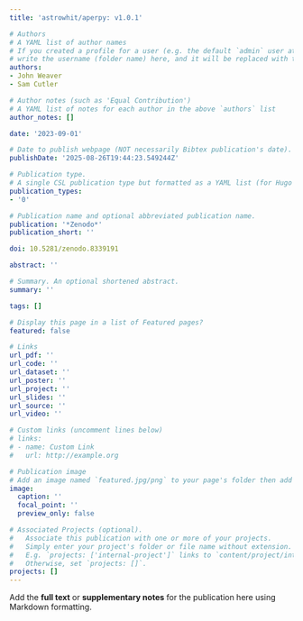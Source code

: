 ```yaml
---
title: 'astrowhit/aperpy: v1.0.1'

# Authors
# A YAML list of author names
# If you created a profile for a user (e.g. the default `admin` user at `content/authors/admin/`), 
# write the username (folder name) here, and it will be replaced with their full name and linked to their profile.
authors:
- John Weaver
- Sam Cutler

# Author notes (such as 'Equal Contribution')
# A YAML list of notes for each author in the above `authors` list
author_notes: []

date: '2023-09-01'

# Date to publish webpage (NOT necessarily Bibtex publication's date).
publishDate: '2025-08-26T19:44:23.549244Z'

# Publication type.
# A single CSL publication type but formatted as a YAML list (for Hugo requirements).
publication_types:
- '0'

# Publication name and optional abbreviated publication name.
publication: '*Zenodo*'
publication_short: ''

doi: 10.5281/zenodo.8339191

abstract: ''

# Summary. An optional shortened abstract.
summary: ''

tags: []

# Display this page in a list of Featured pages?
featured: false

# Links
url_pdf: ''
url_code: ''
url_dataset: ''
url_poster: ''
url_project: ''
url_slides: ''
url_source: ''
url_video: ''

# Custom links (uncomment lines below)
# links:
# - name: Custom Link
#   url: http://example.org

# Publication image
# Add an image named `featured.jpg/png` to your page's folder then add a caption below.
image:
  caption: ''
  focal_point: ''
  preview_only: false

# Associated Projects (optional).
#   Associate this publication with one or more of your projects.
#   Simply enter your project's folder or file name without extension.
#   E.g. `projects: ['internal-project']` links to `content/project/internal-project/index.md`.
#   Otherwise, set `projects: []`.
projects: []
---
```


Add the **full text** or **supplementary notes** for the publication here using Markdown formatting.
